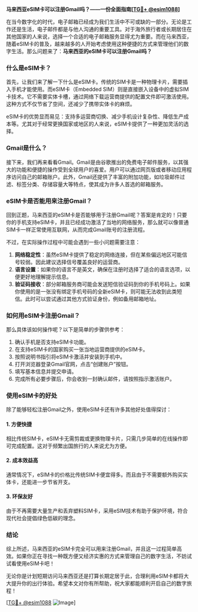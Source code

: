 **马来西亚eSIM卡可以注册Gmail吗？——一份全面指南[[TG💪+ @esim1088](https://t.me/s/esim1088)]**

在当今数字化的时代，电子邮箱已经成为我们生活中不可或缺的一部分。无论是工作还是生活，电子邮件都是与他人沟通的重要工具。对于海外旅行者或长期居住在其他国家的人来说，选择一个合适的电子邮箱服务显得尤为重要。而在马来西亚，随着eSIM卡的普及，越来越多的人开始考虑使用这种便捷的方式来管理他们的数字生活。那么问题来了：**马来西亚的eSIM卡可以注册Gmail吗？**

### 什么是eSIM卡？

首先，让我们来了解一下什么是eSIM卡。传统的SIM卡是一种物理卡片，需要插入手机才能使用。而eSIM卡（Embedded SIM）则是直接嵌入设备中的虚拟SIM卡技术。它不需要实体卡槽，通过网络下载运营商提供的配置文件即可激活使用。这种方式不仅节省了空间，还减少了携带实体卡的麻烦。

eSIM卡的优势显而易见：支持多运营商切换、减少手机设计复杂性、降低生产成本等。尤其对于经常更换国家或地区的人来说，eSIM卡提供了一种更加灵活的选择。

### Gmail是什么？

接下来，我们再来看看Gmail。Gmail是由谷歌推出的免费电子邮件服务，以其强大的功能和便捷的操作受到全球用户的喜爱。用户可以通过网页版或者移动应用程序访问自己的邮箱账户。此外，Gmail还提供了丰富的附加功能，如垃圾邮件过滤、标签分类、存储容量大等特点，使其成为许多人首选的邮箱服务。

### eSIM卡是否能用来注册Gmail？

回到正题，马来西亚的eSIM卡是否能够用于注册Gmail呢？答案是肯定的！只要你的手机支持eSIM卡，并且已经成功激活了当地的网络服务，那么就可以像普通SIM卡一样正常使用互联网，从而完成Gmail账号的注册流程。

不过，在实际操作过程中可能会遇到一些小问题需要注意：

1. **网络稳定性**：虽然eSIM卡提供了稳定的网络连接，但在某些偏远地区可能信号较弱。因此建议选择信号覆盖良好的运营商。
2. **语言设置**：如果你的语言不是英文，确保在注册时选择了适合的语言选项，以便更好地理解提示信息。
3. **验证码接收**：部分邮箱服务商可能会发送短信验证码到你的手机号码上。如果你使用的是一张没有绑定手机号码的全新eSIM卡，则可能无法收到此类短信。此时可以尝试通过其他方式验证身份，例如备用邮箱地址。

### 如何用eSIM卡注册Gmail？

那么具体该如何操作呢？以下是简单的步骤供参考：

1. 确认手机是否支持eSIM卡功能。
2. 在支持eSIM卡的国家购买一张当地运营商提供的eSIM卡。
3. 按照说明书指引将eSIM卡激活并安装到手机中。
4. 打开浏览器登录Gmail官网，点击“创建账户”按钮。
5. 填写基本信息并提交申请。
6. 完成所有必要步骤后，你会收到一封确认邮件，请按照指示激活账户。

### 使用eSIM卡的好处

除了能够轻松注册Gmail之外，使用eSIM卡还有许多其他好处值得探讨：

#### 1. 方便快捷
相比传统SIM卡，eSIM卡无需剪裁或更换物理卡片，只需几步简单的在线操作即可完成配置。这对于频繁出国旅行的人来说尤为方便。

#### 2. 成本效益高
通常情况下，eSIM卡的价格比传统SIM卡便宜得多。而且由于不需要额外购买实体卡，还能进一步节省开支。

#### 3. 环保友好
由于不再需要大量生产和丢弃塑料SIM卡，采用eSIM技术有助于保护环境，符合现代社会提倡绿色低碳的理念。

### 结论

综上所述，马来西亚的eSIM卡完全可以用来注册Gmail，并且这一过程简单高效。如果你正在寻找一种既方便又经济实惠的方式来管理自己的数字生活，不妨试试看使用eSIM卡吧！

无论你是计划短期访问马来西亚还是打算长期定居于此，合理利用eSIM卡都将大大提升你的出行体验。希望本文对你有所帮助，祝大家都能顺利开启自己的数字旅程！

[[TG💪+ @esim1088](https://t.me/s/esim1088) ![Image](https://i.postimg.cc/4NQfJmqS/Snipaste-2025-05-13-00-14-12.png)]